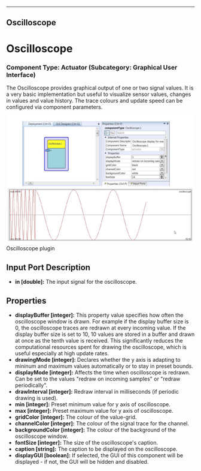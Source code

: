   
---
Oscilloscope
---

# Oscilloscope

### Component Type: Actuator (Subcategory: Graphical User Interface)

The Oscilloscope provides graphical output of one or two signal values. It is a very basic implementation but useful to visualize sensor values, changes in values and value history. The trace colours and update speed can be configured via component parameters.

![Screenshot: Oscilloscope plugin](img/Oscilloscope.jpg "Screenshot: Oscilloscope plugin")  
Oscilloscope plugin

## Input Port Description

*   **in \[double\]:** The input signal for the oscilloscope.

## Properties

*   **displayBuffer \[integer\]:** This property value specifies how often the oscilloscope window is drawn. For example if the display buffer size is 0, the oscilloscope traces are redrawn at every incoming value. If the display buffer size is set to 10, 10 values are stored in a buffer and drawn at once as the tenth value is received. This significantly reduces the computational resources spent for drawing the oscilloscope, which is useful especially at high update rates.
*   **drawingMode \[integer\]:** Declares whether the y axis is adapting to mininum and maximum values automatically or to stay in preset bounds.
*   **displayMode \[integer\]:** Affects the time when oscilloscope is redrawn. Can be set to the values "redraw on incoming samples" or "redraw periodically".
*   **drawInterval \[integer\]:** Redraw interval in milliseconds (if periodic drawing is used).
*   **min \[integer\]:** Preset minimum value for y axis of oscilloscope.
*   **max \[integer\]:** Preset maximum value for y axis of oscilloscope.
*   **gridColor \[integer\]:** The colour of the value-grid.
*   **channelColor \[integer\]:** The colour of the signal trace for the channel.
*   **backgroundColor \[integer\]:** The colour of the background of the oscilloscope window.
*   **fontSize \[integer\]:** The size of the oscilloscope's caption.
*   **caption \[string\]:** The caption to be displayed on the oscilloscope.
*   **displayGUI \[boolean\]:** If selected, the GUI of this component will be displayed - if not, the GUI will be hidden and disabled.
